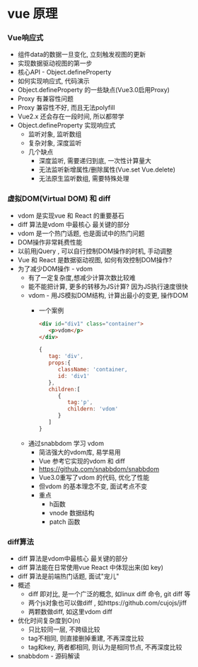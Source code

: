 # vue 原理
### Vue响应式
   - 组件data的数据一旦变化, 立刻触发视图的更新
   - 实现数据驱动视图的第一步
   - 核心API - Object.defineProperty
   - 如何实现响应式, 代码演示
   - Object.defineProperty 的一些缺点(Vue3.0启用Proxy)
   - Proxy 有兼容性问题
   - Proxy 兼容性不好, 而且无法polyfill
   - Vue2.x 还会存在一段时间, 所以都带学
   - Object.defineProperty 实现响应式
     - 监听对象, 监听数组
     - 复杂对象, 深度监听
     - 几个缺点
       - 深度监听, 需要递归到底, 一次性计算量大
       - 无法监听新增属性/删除属性(Vue.set Vue.delete)
       - 无法原生监听数组, 需要特殊处理
### 虚拟DOM(Virtual DOM) 和 diff
   - vdom 是实现vue 和 React 的重要基石
   - diff 算法是vdom 中最核心 最关键的部分
   - vdom 是一个热门话题, 也是面试中的热门问题
   - DOM操作非常耗费性能
   - 以前用jQuery , 可以自行控制DOM操作的时机, 手动调整
   - Vue 和 React 是数据驱动视图, 如何有效控制DOM操作?
   - 为了减少DOM操作 - vdom
     - 有了一定复杂度,想减少计算次数比较难
     - 能不能把计算, 更多的转移为JS计算? 因为JS执行速度很快
     - vdom - 用JS模拟DOM结构, 计算出最小的变更, 操作DOM
       - 一个案例
         ```html
         <div id="div1" class="container">
            <p>vdom</p>
         </div>
         ``` 
         
         ```js
         {
            tag: 'div',
            props:{
               className: 'container,
               id: 'div1'
            },
            children:[
               {
                  tag:'p',
                  childern: 'vdom'
               }
            ]
         }
         ```
     - 通过snabbdom 学习 vdom
       - 简洁强大的vdom库, 易学易用
       - Vue 参考它实现的vdom 和 diff
       - https://github.com/snabbdom/snabbdom
       - Vue3.0重写了vdom 的代码, 优化了性能
       - 但vdom 的基本理念不变, 面试考点不变
       - 重点
         - h函数
         - vnode 数据结构
         - patch 函数
### diff算法
   - diff 算法是vdom中最核心 最关键的部分
   - diff 算法能在日常使用vue React 中体现出来(如 key)
   - diff 算法是前端热门话题, 面试"宠儿"
   - 概述
     - diff 即对比, 是一个广泛的概念, 如linux diff 命令, git diff 等
     - 两个js对象也可以做diff , 如https://github.com/cujojs/jiff
     - 两颗数做diff, 如这里vdom diff
   - 优化时间复杂度到O(n)
     - 只比较同一层, 不跨级比较
     - tag不相同, 则直接删掉重建, 不再深度比较
     - tag和key, 两者都相同, 则认为是相同节点, 不再深度比较
   - snabbdom - 源码解读